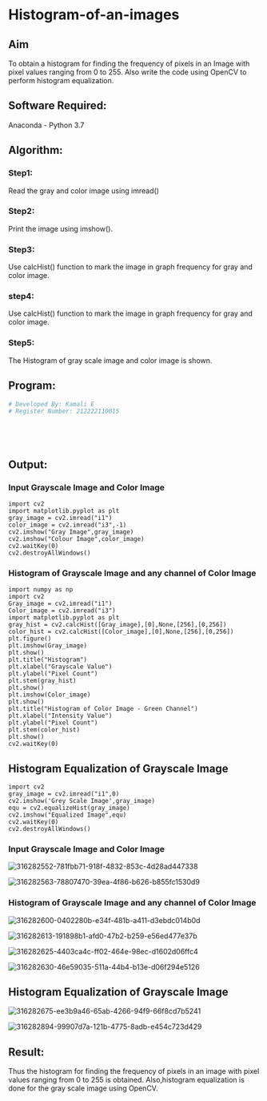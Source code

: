 # Histogram-of-an-images
## Aim
To obtain a histogram for finding the frequency of pixels in an Image with pixel values ranging from 0 to 255. Also write the code using OpenCV to perform histogram equalization.

## Software Required:
Anaconda - Python 3.7

## Algorithm:
### Step1:
Read the gray and color image using imread()

### Step2:
Print the image using imshow().



### Step3:
Use calcHist() function to mark the image in graph frequency for gray and color image.

### step4:
Use calcHist() function to mark the image in graph frequency for gray and color image.

### Step5:
The Histogram of gray scale image and color image is shown.


## Program:
```python
# Developed By: Kamali E
# Register Number: 212222110015






```
## Output:
### Input Grayscale Image and Color Image
```
import cv2
import matplotlib.pyplot as plt
gray_image = cv2.imread("i1")
color_image = cv2.imread("i3",-1)
cv2.imshow("Gray Image",gray_image)
cv2.imshow("Colour Image",color_image)
cv2.waitKey(0)
cv2.destroyAllWindows()
```

### Histogram of Grayscale Image and any channel of Color Image
```
import numpy as np
import cv2
Gray_image = cv2.imread("i1")
Color_image = cv2.imread("i3")
import matplotlib.pyplot as plt
gray_hist = cv2.calcHist([Gray_image],[0],None,[256],[0,256])
color_hist = cv2.calcHist([Color_image],[0],None,[256],[0,256])
plt.figure()
plt.imshow(Gray_image)
plt.show()
plt.title("Histogram")
plt.xlabel("Grayscale Value")
plt.ylabel("Pixel Count")
plt.stem(gray_hist)
plt.show()
plt.imshow(Color_image)
plt.show()
plt.title("Histogram of Color Image - Green Channel")
plt.xlabel("Intensity Value")
plt.ylabel("Pixel Count")
plt.stem(color_hist)
plt.show()
cv2.waitKey(0)
```

## Histogram Equalization of Grayscale Image
```
import cv2
gray_image = cv2.imread("i1",0)
cv2.imshow('Grey Scale Image',gray_image)
equ = cv2.equalizeHist(gray_image)
cv2.imshow("Equalized Image",equ)
cv2.waitKey(0)
cv2.destroyAllWindows()
```
### Input Grayscale Image and Color Image

![316282552-781fbb71-918f-4832-853c-4d28ad447338](https://github.com/Kamali22004796/Histogram-of-an-images/assets/120567837/8c5b4af0-3810-45a3-97f6-9455da89c45d)


![316282563-78807470-39ea-4f86-b626-b855fc1530d9](https://github.com/Kamali22004796/Histogram-of-an-images/assets/120567837/3eabf6ca-ac20-418e-8644-ccb46b69db4c)

### Histogram of Grayscale Image and any channel of Color Image


![316282600-0402280b-e34f-481b-a411-d3ebdc014b0d](https://github.com/Kamali22004796/Histogram-of-an-images/assets/120567837/ea1db867-e3a3-4a7e-b4b0-b4187551beda)


![316282613-191898b1-afd0-47b2-b259-e56ed477e37b](https://github.com/Kamali22004796/Histogram-of-an-images/assets/120567837/e2dd406f-1c10-4b12-aaf5-72ff31d0e655)


![316282625-4403ca4c-ff02-464e-98ec-d1602d06ffc4](https://github.com/Kamali22004796/Histogram-of-an-images/assets/120567837/bd6a8d6d-785b-4d8f-b5e2-d514404860dc)


![316282630-46e59035-511a-44b4-b13e-d06f294e5126](https://github.com/Kamali22004796/Histogram-of-an-images/assets/120567837/ac0006a9-4f3d-4da6-bdd9-b049c17f1abe)


## Histogram Equalization of Grayscale Image

![316282675-ee3b9a46-65ab-4266-94f9-66f8cd7b5241](https://github.com/Kamali22004796/Histogram-of-an-images/assets/120567837/9929bbb5-6e33-4ae4-8076-9ec65b07616d)


![316282894-99907d7a-121b-4775-8adb-e454c723d429](https://github.com/Kamali22004796/Histogram-of-an-images/assets/120567837/de7df268-042b-403c-947d-990dc6c8781c)


## Result: 
Thus the histogram for finding the frequency of pixels in an image with pixel values ranging from 0 to 255 is obtained. Also,histogram equalization is done for the gray scale image using OpenCV.
